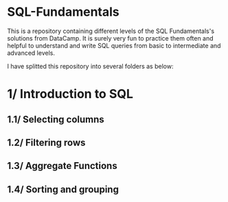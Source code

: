# SQL-Fundamentals

This is a repository containing different levels of the SQL Fundamentals's solutions from DataCamp. 
It is surely very fun to practice them often and helpful to understand and write SQL queries from basic to intermediate and advanced levels.

I have splitted this repository into several folders as below:

# 1/ Introduction to SQL

## 1.1/ Selecting columns

## 1.2/ Filtering rows

## 1.3/ Aggregate Functions

## 1.4/ Sorting and grouping


